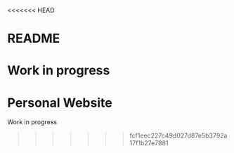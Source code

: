 <<<<<<< HEAD
# README

Work in progress
=======
# Personal Website

Work in progress
>>>>>>> fcf1eec227c49d027d87e5b3792a17f1b27e7881
